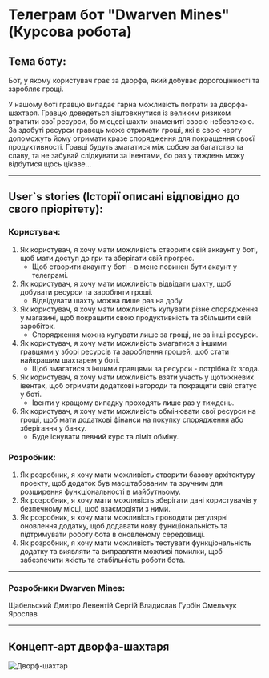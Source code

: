# Телеграм бот "Dwarven Mines" (Курсова робота)
## Тема боту:  
Бот, у якому користувач грає за дворфа, який добуває дорогоцінності та заробляє грощі.  


У нашому боті гравцю випадає гарна можливість пограти за дворфа-шахтаря. Гравцю доведеться зіштовхнутися із великим ризиком втратити свої ресурси, бо місцеві шахти
знамениті своєю небезпекою. За здобуті ресурси гравець може отримати гроші, які в свою чергу допоможуть йому отримати кразе спорядження для покращення своєї продуктивності. Гравці будуть змагатися між собою за багатство та славу, та не забувай слідкувати за івентами, бо раз у тиждень можу відбутися щось цікаве...  
***
## User`s stories (Історії описані відповідно до свого пріорітету):
### Користувач:  
1. Як користувач, я хочу мати можливість створити свій аккаунт у боті, щоб мати доступ до гри та зберігати свій прогрес.  
   * Щоб створити акаунт у боті - в мене повинен бути акаунт у телеграмі.
2. Як користувач, я хочу мати можливість відвідати шахту, щоб добувати ресурси та заробляти гроші.  
   * Відвідувати шахту можна лише раз на добу.
3. Як користувач, я хочу мати можливість купувати різне спорядження у магазині, щоб покращити свою продуктивність та збільшити свій заробіток.  
   * Спорядження можна купувати лише за грощі, не за інші ресурси.
4. Як користувач, я хочу мати можливість змагатися з іншими гравцями у зборі ресурсів та зароблення грошей, щоб стати найкращим шахтарем у боті.  
   * Щоб змагатися з іншими гравцями за ресурси - потрібна їх згода.
5. Як користувач, я хочу мати можливість взяти участь у щотижневих івентах, щоб отримати додаткові нагороди та покращити свій статус у боті.  
   * Івенти у кращому випадку проходять лише раз у тиждень.
6. Як користувач, я хочу мати можливість обмінювати свої ресурси на гроші, щоб мати додаткові фінанси на покупку спорядження або зберігання у банку.  
   * Буде існувати певний курс та ліміт обміну.
  
### Розробник:
1. Як розробник, я хочу мати можливість створити базову архітектуру проекту, щоб додаток був масштабованим та зручним для розширення функціональності в майбутньому.  
2. Як розробник, я хочу мати можливість зберігати дані користувачів у безпечному місці, щоб взаємодіяти з ними.
3. Як розробник, я хочу мати можливість проводити регулярні оновлення додатку, щоб додавати нову функціональність та підтримувати роботу бота в оновленому середовищі.
4. Як розробник, я хочу мати можливість тестувати функціональність додатку та виявляти та виправляти можливі помилки, щоб забезпечити якість та стабільність роботи бота.
***

### Розробники Dwarven Mines:
Щабельский Дмитро
Левентій Сергій
Владислав Гурбін
Омельчук Ярослав
***
## Концепт-арт дворфа-шахтаря
![Дворф-шахтар](https://i.imgur.com/OtjX8HU.png)
